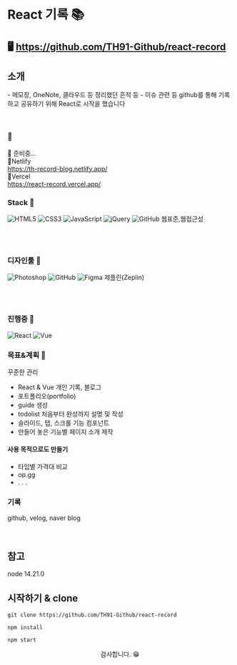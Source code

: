 # React 기록 📚

## 🖥️ https://github.com/TH91-Github/react-record

## 소개
<p>
- 메모장, OneNote, 클라우드 등 정리했던 흔적 등
- 이슈 관련 등
github를 통해 기록하고 공유하기 위해 React로 시작을 했습니다
</p>
<br>

###  🔗
🚧 준비중...<br>
🎈Netlify<br>
https://th-record-blog.netlify.app/<br>
🎈Vercel<br>
https://react-record.vercel.app/


### Stack 📕
<span><img src="https://img.shields.io/badge/HTML5-E34F26?style=for-the-badge&logo=HTML5&logoColor=white" alt="HTML5" /></span>
<span><img src="https://img.shields.io/badge/CSS3-1572B6?style=for-the-badge&logo=CSS3&logoColor=white" alt="CSS3" /></span>
<span><img src="https://img.shields.io/badge/JavaScript-f7DF1E?style=for-the-badge&logo=JavaScript&logoColor=white" alt="JavaScript" /></span>
<span><img src="https://img.shields.io/badge/jQuery-0769AD?style=for-the-badge&logo=jQuery&logoColor=white" alt="jQuery" /></span>
<span><img src="https://img.shields.io/badge/GitHub-181717?style=for-the-badge&logo=GitHub&logoColor=white" alt="GitHub" /></span>
<span>웹표준,웹접근성</span>

<br><br>
### 디자인툴 📘
<span><img src="https://img.shields.io/badge/Adobe Photoshop-31A8FF?style=for-the-badge&logo=Adobe Photoshop&logoColor=white" alt="Photoshop" /></span>
<span><img src="https://img.shields.io/badge/GitHub-181717?style=for-the-badge&logo=GitHub&logoColor=white" alt="GitHub" /></span>
<span><img src="https://img.shields.io/badge/Figma-F24E1E?style=for-the-badge&logo=Figma&logoColor=white" alt="Figma" /></span>
<span>제플린(Zeplin)</span>

<br><br>
### 진행중 📖
<span><img src="https://img.shields.io/badge/React-61DAFB?style=for-the-badge&logo=React&logoColor=white" alt="React" /></span>
<span><img src="https://img.shields.io/badge/Vue-4FC08D?style=for-the-badge&logo=Vue&logoColor=white" alt="Vue" /></span>

### 목표&계획 🚩
꾸준한 관리
- React & Vue 개인 기록, 블로그
- 포트폴리오(portfolio)
- guide 생성
- todolist 처음부터 완성까지 설명 및 작성
- 슬라이드, 탭, 스크롤 기능 컴포넌트
- 만들어 놓은 기능별 페이지 소개 제작

#### 사용 목적으로도 만들기
- 타입별 가격대 비교 
- op.gg
- . . .


### 기록
<p>github, velog, naver blog</p>
<a href="https://github.com/TH91-Github"><img src="https://img.shields.io/badge/GitHub-181717?style=for-the-badge&logo=GitHub&logoColor=white" alt="" /></a>
<a href="https://velog.io/@th_velog"><img src="https://img.shields.io/badge/Velog-20C997?style=for-the-badge&logo=Velog&logoColor=white" alt="" /></a>
<a href="https://blog.naver.com/k__taehoon__"><img src="https://img.shields.io/badge/Naver-03C75A?style=for-the-badge&logo=Naver&logoColor=white" alt="" /></a>

## 참고
node 14.21.0 
## 시작하기 & clone 

```shell
git clone https://github.com/TH91-Github/react-record
```

```shell
npm install
```

```shell
npm start
```

<p align="center">감사합니다. 😁</P>
